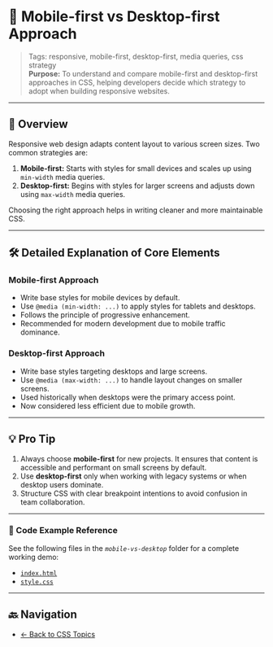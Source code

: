 # 🎨 Mobile-first vs Desktop-first Approach

> Tags: responsive, mobile-first, desktop-first, media queries, css strategy  
> **Purpose:** To understand and compare mobile-first and desktop-first approaches in CSS, helping developers decide which strategy to adopt when building responsive websites.

---

## 📖 Overview

Responsive web design adapts content layout to various screen sizes. Two common strategies are:

1. **Mobile-first:** Starts with styles for small devices and scales up using `min-width` media queries.  
2. **Desktop-first:** Begins with styles for larger screens and adjusts down using `max-width` media queries.

Choosing the right approach helps in writing cleaner and more maintainable CSS.

---

## 🛠️ Detailed Explanation of Core Elements

### Mobile-first Approach

- Write base styles for mobile devices by default.  
- Use `@media (min-width: ...)` to apply styles for tablets and desktops.  
- Follows the principle of progressive enhancement.  
- Recommended for modern development due to mobile traffic dominance.

### Desktop-first Approach

- Write base styles targeting desktops and large screens.  
- Use `@media (max-width: ...)` to handle layout changes on smaller screens.  
- Used historically when desktops were the primary access point.  
- Now considered less efficient due to mobile growth.

---

## 💡 Pro Tip

1. Always choose **mobile-first** for new projects. It ensures that content is accessible and performant on small screens by default.  
2. Use **desktop-first** only when working with legacy systems or when desktop users dominate.  
3. Structure CSS with clear breakpoint intentions to avoid confusion in team collaboration.

---

### 🧪 Code Example Reference

See the following files in the _`mobile-vs-desktop`_ folder for a complete working demo:

- [`index.html`](index.html)  
- [`style.css`](style.css)

---

## 🔙 Navigation

- [← Back to CSS Topics](../README.md)

